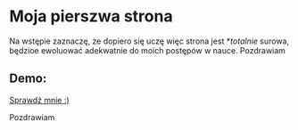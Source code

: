 # Moja pierszwa strona

Na wstępie zaznaczę, że dopiero się uczę więc strona jest **totalnie* surowa, będzioe ewoluować adekwatnie do moich postępów w nauce.
Pozdrawiam

## Demo:

[Sprawdź mnie :)](https://janmaszkiewicz.github.io/homepage/)

Pozdrawiam
